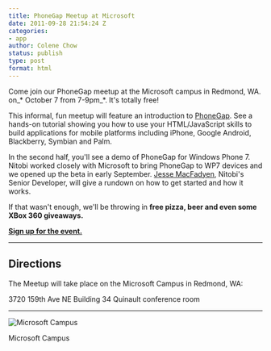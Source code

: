 ```yaml
---
title: PhoneGap Meetup at Microsoft
date: 2011-09-28 21:54:24 Z
categories:
- app
author: Colene Chow
status: publish
type: post
format: html
---
```


Come join our PhoneGap meetup at the Microsoft campus in Redmond, WA. on_* October 7 from 7-9pm_*. It's totally free!

This informal, fun meetup will feature an introduction to [PhoneGap](http://www.phonegap.com/). See a hands-on tutorial showing you how to use your HTML/JavaScript skills to build applications for mobile platforms including iPhone, Google Android, Blackberry, Symbian and Palm.

In the second half, you'll see a demo of PhoneGap for Windows Phone 7. Nitobi worked closely with Microsoft to bring PhoneGap to WP7 devices and we opened up the beta in early September. [Jesse MacFadyen](http://blogs.nitobi.com/jesse/2011/09/08/pg-wp7mango/), Nitobi's Senior Developer, will give a rundown on how to get started and how it works.

If that wasn't enough, we'll be throwing in **free pizza, beer and even some XBox 360 giveaways.**

[**Sign up for the event.**](http://phonegapatmicrosoft.eventbrite.com/)

---

## Directions

The Meetup will take place on the Microsoft Campus in Redmond, WA:

3720 159th Ave NE Building 34 Quinault conference room

---

![Microsoft Campus](/uploads/2011/09/microsoftlocation.jpg)

Microsoft Campus
